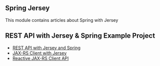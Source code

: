## Spring Jersey

This module contains articles about Spring with Jersey

## REST API with Jersey & Spring Example Project
- [REST API with Jersey and Spring](http://www.baeldung.com/jersey-rest-api-with-spring)
- [JAX-RS Client with Jersey](http://www.baeldung.com/jersey-jax-rs-client)
- [Reactive JAX-RS Client API](https://www.baeldung.com/jax-rs-reactive-client)
